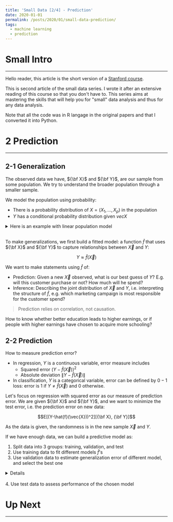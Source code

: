 ```yaml
---
title: 'Small Data [2/4] - Prediction'
date: 2020-01-01
permalink: /posts/2020/01/small-data-prediction/
tags:
  - machine learning
  - prediction
---
```


# Small Intro
---

Hello reader, this article is the short version of a [Stanford course](http://web.stanford.edu/~rjohari/teaching/notes/). 

This is second article of the small data series. I wrote it after an extensive reading of this course so that you don't have to.
This series aims at mastering the skills that will help you for "small" data analysis and thus for any data analysis.

Note that all the code was in R langage in the original papers and that I converted it into Python.

# 2 Prediction
---

## 2-1 Generalization

The observed data we have, ${\bf X}$ and ${\bf Y}$, are our sample from some population. 
We try to understand the broader population through a smaller sample.

We model the population using probability:
+ There is a probability distribution of $X=(X_1, ..., X_p)$ in the population
+ $Y$ has a conditional probability distribution given $vec{X}$

<details>
<summary>Here is an example with linear population model</summary>
<br>

$$Y=\beta_0 + \beta_1X_1 + ... + \beta_pX_p + \epsilon$$

where $\vec{X}$ is jointly multivariate normal (each $X_i$ follows a normal distribution), and
$\epsilon \sim N(0, \sigma^2)$ is independent of $\vec{X}$.

Suppose in a population that father's heights are normally distributed with mean $69$ inches
and variance $4$ inches.
If a father has height $X=x$, his child's height is normally distributed with mean $40+0.4.x$
and variance 3 inches.

Then the population model is that

$$Y=40+0.4.X + \epsilon$$

where $X \sim N(69, 4)$, $\epsilon \sim N(0, 3)$ and $X$ and $\epsilon$ are independant.
______________________________________________________________
</details>
<br>

To make generalizations, we first build a fitted model: a function $\hat{f}$ that uses
${\bf X}$ and ${\bf Y}$ to capture relationships between $\vec{X}$ and $Y$:

$$Y \approx \hat{f}(\vec{X})$$

We want to make statements using $\hat{f}$ of:
+ Prediction: Given a new $\vec{X}$ observed, what is our best guess of $Y$?
E.g. will this customer purchase or not? How much will he spend?
+ Inference: Describing the joint distribution of $\vec{X}$ and $Y$, i.e. 
interpreting the structure of $\hat{f}$,
e.g. which marketing campaign is most responsible for the customer spend?

> Prediction relies on correlation, not causation. 

How to know whether better education leads to higher earnings, or if people with 
higher earnings have chosen to acquire more schooling?

## 2-2 Prediction

How to measure prediction error?

+ In regression, $Y$ is a continuous variable,
error measure includes 
  + Squared error $(Y-\hat{f}(\vec{X}))^2$
  + Absolute deviation $\|Y-\hat{f}(\vec{X})\|$
+ In classification, $Y$ is a categorical variable,
error can be defined by $0-1$ loss: error is $1$ if $Y \neq \hat{f}(\vec{X})$ and $0$ 
otherwise.

Let's focus on regression with squared error as our measure of prediction error.
We are given ${\bf X}$ and ${\bf Y}$, and we want to minimize the test error, i.e. the prediction error on 
new data:

$$E[(Y-\hat{f}(\vec{X}))^2][{\bf X}, {\bf Y}]$$

As the data is given, the randomness is in the new sample $\vec{X}$ and $Y$.

If we have enough data, we can build a predictive model as:
1. Split data into 3 groups: training, validation, and test
2. Use training data to fit different models $\hat{f}$'s
3. Use validation data to estimate generalization error of different model, 
  and select the best one

  <details>
  <br>
  <ul>
    <li>Suppose samples $(\tilde{X}_1, \tilde{Y}_1), ..., (\tilde{X}_k, \tilde{Y}_k))$ 
    in the validation set</li>
    <li>For each fitted model \hat{f}, estimate the generalization error as</li>
    $$\frac{1}{k}\sum^k_{i=1}(\tilde{Y}_i-\hat{f}(\tilde{X_i}))^2$$
    <li>We choose the model with the lowest generalization error</li>
  </ul>
  ______________________________________________________________
  </details>
  <br>
4. Use test data to assess performance of the chosen model




# Up Next 
------

